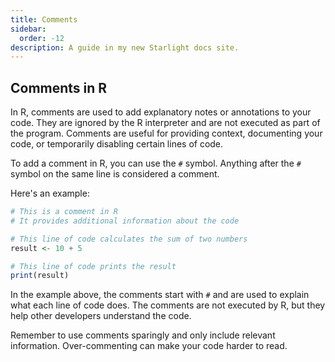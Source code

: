 ```yaml
---
title: Comments
sidebar:
  order: -12
description: A guide in my new Starlight docs site.
---
```

## Comments in R

In R, comments are used to add explanatory notes or annotations to your code. They are ignored by the R interpreter and are not executed as part of the program. Comments are useful for providing context, documenting your code, or temporarily disabling certain lines of code.

To add a comment in R, you can use the `#` symbol. Anything after the `#` symbol on the same line is considered a comment.

Here's an example:

```R
# This is a comment in R
# It provides additional information about the code

# This line of code calculates the sum of two numbers
result <- 10 + 5

# This line of code prints the result
print(result)
```

In the example above, the comments start with `#` and are used to explain what each line of code does. The comments are not executed by R, but they help other developers understand the code.

Remember to use comments sparingly and only include relevant information. Over-commenting can make your code harder to read.
